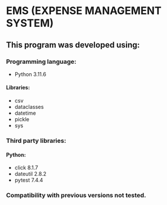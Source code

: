 # EMS (EXPENSE MANAGEMENT SYSTEM)

## This program was developed using:

### Programming language:
- Python 3.11.6
#### Libraries:
- csv
- dataclasses
- datetime
- pickle
- sys

### Third party libraries:
#### Python:
- click 8.1.7
- dateutil 2.8.2
- pytest 7.4.4

### Compatibility with previous versions not tested.
